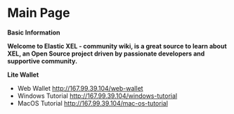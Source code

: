 # Main Page

**Basic Information**

**Welcome to Elastic XEL - community wiki, is a great source to learn about XEL, an Open Source project driven by passionate developers and supportive community.**

**Lite Wallet**
*  Web Wallet           http://167.99.39.104/web-wallet 
*  Windows Tutorial http://167.99.39.104/windows-tutorial
*  MacOS Tutorial    http://167.99.39.104/mac-os-tutorial



